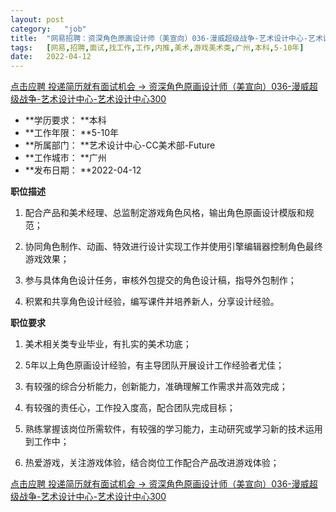 ```yaml
---
layout:	post
category:	"job"
title:	"网易招聘：资深角色原画设计师（美宣向）036-漫威超级战争-艺术设计中心-艺术设计中心300-美术-游戏美术类-广州本科5-10年"
tags:	[网易,招聘,面试,找工作,工作,内推,美术,游戏美术类,广州,本科,5-10年]
date:	2022-04-12
---
```


[点击应聘 投递简历就有面试机会 ->  资深角色原画设计师（美宣向）036-漫威超级战争-艺术设计中心-艺术设计中心300](http://mobile.bole.netease.com/bole/boleDetail?id=33509&employeeId=346f03c3cda5f04c&key=all)



- **学历要求： **本科
- **工作年限： **5-10年
- **所属部门： **艺术设计中心-CC美术部-Future
- **工作城市： **广州
- **发布日期： **2022-04-12



**职位描述**

1. 配合产品和美术经理、总监制定游戏角色风格，输出角色原画设计模版和规范；

2. 协同角色制作、动画、特效进行设计实现工作并使用引擎编辑器控制角色最终游戏效果；

3. 参与具体角色设计任务，审核外包提交的角色设计稿，指导外包制作；

4. 积累和共享角色设计经验，编写课件并培养新人，分享设计经验。



**职位要求**

1. 美术相关类专业毕业，有扎实的美术功底；

2. 5年以上角色原画设计经验，有主导团队开展设计工作经验者尤佳；

3. 有较强的综合分析能力，创新能力，准确理解工作需求并高效完成；

4. 有较强的责任心，工作投入度高，配合团队完成目标；

5. 熟练掌握该岗位所需软件，有较强的学习能力，主动研究或学习新的技术运用到工作中；

6. 热爱游戏，关注游戏体验，结合岗位工作配合产品改进游戏体验；



[点击应聘 投递简历就有面试机会 ->  资深角色原画设计师（美宣向）036-漫威超级战争-艺术设计中心-艺术设计中心300](http://mobile.bole.netease.com/bole/boleDetail?id=33509&employeeId=346f03c3cda5f04c&key=all)